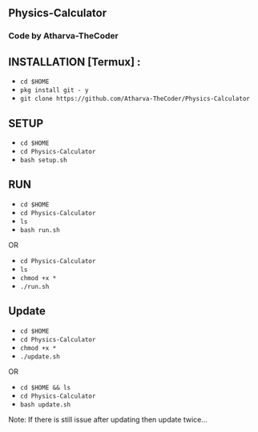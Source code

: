 ## Physics-Calculator
### Code by Atharva-TheCoder

## INSTALLATION [Termux] :

* `cd $HOME`
* `pkg install git - y`
* `git clone https://github.com/Atharva-TheCoder/Physics-Calculator`

## SETUP 

* `cd $HOME`
* `cd Physics-Calculator`
* `bash setup.sh`

## RUN

* `cd $HOME`
* `cd Physics-Calculator`
* `ls`
* `bash run.sh`

OR 

* `cd Physics-Calculator`
* `ls`
* `chmod +x *`
* `./run.sh`

## Update

* `cd $HOME`
* `cd Physics-Calculator`
* `chmod +x *`
* `./update.sh`

OR

* `cd $HOME && ls`
* `cd Physics-Calculator`
* `bash update.sh`

Note: If there is still issue after updating then update twice...
